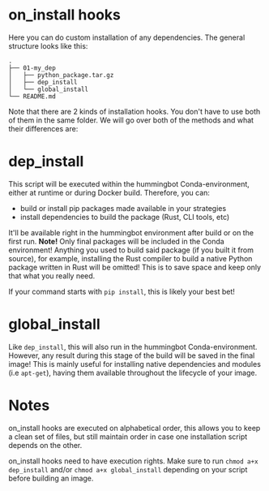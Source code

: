 # on_install hooks

Here you can do custom installation of any dependencies. The general structure looks like this:

```
.
├── 01-my_dep
│   ├── python_package.tar.gz
│   ├── dep_install
│   └── global_install
└── README.md
```

Note that there are 2 kinds of installation hooks. You don't have to use both of them in the same folder. We will go over both of the methods and what their differences are:

# dep_install

This script will be executed within the hummingbot Conda-environment, either at runtime or during Docker build. Therefore, you can:

- build or install pip packages made available in your strategies
- install dependencies to build the package (Rust, CLI tools, etc)


It'll be available right in the hummingbot environment after build or on the first run.
**Note!** Only final packages will be included in the Conda environment! Anything you used to build said package (if you built it from source), for example, installing the Rust compiler to build a native Python package written in Rust will be omitted! This is to save space and keep only that what you really need.

If your command starts with `pip install`, this is likely your best bet!

# global_install

Like `dep_install`, this will also run in the hummingbot Conda-environment. However, any result during this stage of the build will be saved in the final image! This is mainly useful for installing native dependencies and modules (i.e `apt-get`), having them available throughout the lifecycle of your image.

# Notes

on_install hooks are executed on alphabetical order, this allows you to keep a clean set of files, but still maintain order in case one installation script depends on the other.

on_install hooks need to have execution rights. Make sure to run `chmod a+x dep_install` and/or `chmod a+x global_install` depending on your script before building an image.